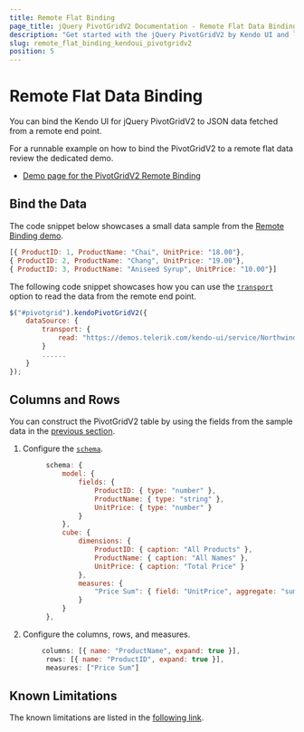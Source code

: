 ```yaml
---
title: Remote Flat Binding
page_title: jQuery PivotGridV2 Documentation - Remote Flat Data Binding
description: "Get started with the jQuery PivotGridV2 by Kendo UI and learn how to bind it to a local array of data."
slug: remote_flat_binding_kendoui_pivotgridv2
position: 5
---
```


# Remote Flat Data Binding

You can bind the Kendo UI for jQuery PivotGridV2 to JSON data fetched from a remote end point. 


For a runnable example on how to bind the PivotGridV2 to a remote flat data review the dedicated demo.

* [Demo page for the PivotGridV2 Remote Binding](https://demos.telerik.com/kendo-ui/pivotgridv2/remote-flat-data-binding)


## Bind the Data

The code snippet below showcases a small data sample from the [Remote Binding demo](https://demos.telerik.com/kendo-ui/pivotgridv2/remote-flat-data-binding). 

```javascript
[{ ProductID: 1, ProductName: "Chai", UnitPrice: "18.00"},
{ ProductID: 2, ProductName: "Chang", UnitPrice: "19.00"},
{ ProductID: 3, ProductName: "Aniseed Syrup", UnitPrice: "10.00"}]
```

The following code snippet showcases how you can use the [`transport`](/api/javascript/data/pivotdatasourcev2/configuration/transport) option to read the data from the remote end point.

```javascript
$("#pivotgrid").kendoPivotGridV2({
    dataSource: {
		transport: {
			read: "https://demos.telerik.com/kendo-ui/service/Northwind.svc/Products"
		}
        ......
    }
});
```

## Columns and Rows

You can construct the PivotGridV2 table by using the fields from the sample data in the [previous section](#bind-the-data).

   1. Configure the [`schema`](/api/javascript/data/pivotdatasource/configuration/schema#schemacube).

   ```javascript
            schema: {
				model: {
					fields: {
						ProductID: { type: "number" },
						ProductName: { type: "string" },
						UnitPrice: { type: "number" }
					}
				},
				cube: {
					dimensions: {
						ProductID: { caption: "All Products" },
						ProductName: { caption: "All Names" },
						UnitPrice: { caption: "Total Price" }
					},
					measures: {
						"Price Sum": { field: "UnitPrice", aggregate: "sum" }
					}
				}
			},
   ```

   2. Configure the columns, rows, and measures.

   ```javascript
           columns: [{ name: "ProductName", expand: true }],
			rows: [{ name: "ProductID", expand: true }],
			measures: ["Price Sum"]
   ```


## Known Limitations

The known limitations are listed in the [following link](/controls/pivotgridv2/binding/local-binding#known-limitations).
